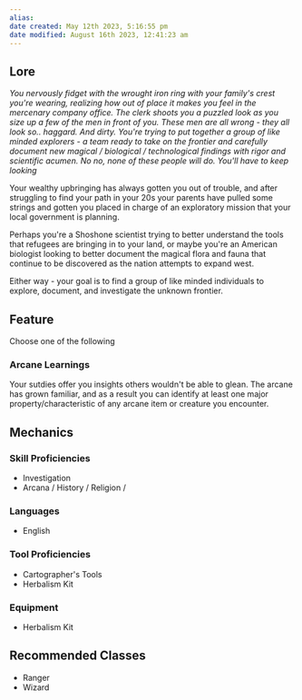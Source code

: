 ```yaml
---
alias: 
date created: May 12th 2023, 5:16:55 pm
date modified: August 16th 2023, 12:41:23 am
---
```

## Lore
*You nervously fidget with the wrought iron ring with your family's crest you're wearing, realizing how out of place it makes you feel in the mercenary company office. The clerk shoots you a puzzled look as you size up a few of the men in front of you. These men are all wrong - they all look so.. haggard. And dirty. You're trying to put together a group of like minded explorers - a team ready to take on the frontier and carefully document new magical / biological / technological findings with rigor and scientific acumen. No no, none of these people will do. You'll have to keep looking*

Your wealthy upbringing has always gotten you out of trouble, and after struggling to find your path in your 20s your parents have pulled some strings and gotten you placed in charge of an exploratory mission that your local government is planning.

Perhaps you're a Shoshone scientist trying to better understand the tools that refugees are bringing in to your land, or maybe you're an American biologist looking to better document the magical flora and fauna that continue to be discovered as the nation attempts to expand west.

Either way - your goal is to find a group of like minded individuals to explore, document, and investigate the unknown frontier.
## Feature
Choose one of the following
### Arcane Learnings
Your sutdies offer you insights others wouldn't be able to glean. The arcane has grown familiar, and as a result you can identify at least one major property/characteristic of any arcane item or creature you encounter.
## Mechanics
### Skill Proficiencies
- Investigation
- Arcana / History / Religion /
### Languages
- English
### Tool Proficiencies
- Cartographer's Tools
- Herbalism Kit
### Equipment
- Herbalism Kit
## Recommended Classes
- Ranger
- Wizard
